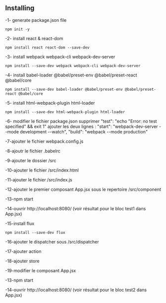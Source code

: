 ## Installing

-1- generate package.json file
````
npm init -y
````
-2- install react & react-dom
````
npm install react react-dom --save-dev
````
-3- install webpack webpack-cli webpack-dev-server
````
npm install --save-dev webpack webpack-cli webpack-dev-server
````
-4- install babel-loader @babel/preset-env @babel/preset-react @babel/core
````
npm install --save-dev babel-loader @babel/preset-env @babel/preset-react @babel/core
````
-5- install html-webpack-plugin html-loader
````
npm install --save-dev html-webpack-plugin html-loader
````
-6- modifier le fichier package.json 
 supprimer "test": "echo \"Error: no test specified\" && exit 1"
 ajouter les deux lignes :
    "start": "webpack-dev-server --mode development --watch",
    "build": "webpack --mode production"

-7-ajouter le fichier webpack.config.js

-8-ajoutr le fichier .babelrc

-9-ajouter le dossier /src

-10-ajouter le fichier /src/index.html

-11-ajouter le fichier /src/index.js

-12-ajouter le premier composant App.jsx sous le repertoire /src/component

-13-npm start

-14-ouvrir http://localhost:8080/ (voir résultat pour le bloc test1 dans App.jsx)

-15-install flux
````
npm install --save-dev flux
````
-16-ajouter le dispatcher sous /src/dispatcher

-17-ajouter action

-18-ajouter store

-19-modifier le composant App.jsx

-13-npm start

-14-ouvrir http://localhost:8080/ (voir résultat pour le bloc test2 dans App.jsx)




